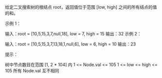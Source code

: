 给定二叉搜索树的根结点 root，返回值位于范围 [low, high] 之间的所有结点的值的和。

示例 1：

输入：root = [10,5,15,3,7,null,18], low = 7, high = 15
输出：32
示例 2：

输入：root = [10,5,15,3,7,13,18,1,null,6], low = 6, high = 10
输出：23

提示：

树中节点数目在范围 [1, 2 * 104] 内
1 <= Node.val <= 105
1 <= low <= high <= 105
所有 Node.val 互不相同
